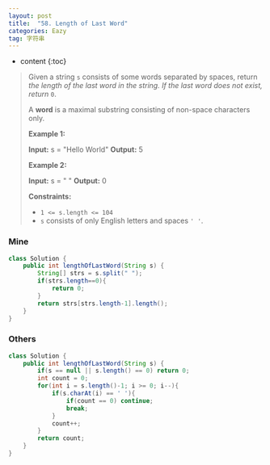 ```yaml
---
layout: post
title:  "58. Length of Last Word"
categories: Eazy
tag: 字符串
---
```


* content
{:toc}

>Given a string `s` consists of some words separated by spaces, return _the length of the last word in the string. If the last word does not exist, return_ `0`.
>
>A **word** is a maximal substring consisting of non-space characters only.
>
>**Example 1:**
>
>**Input:** s = "Hello World"
>**Output:** 5
>
>**Example 2:**
>
>**Input:** s = " "
>**Output:** 0
>
>**Constraints:**
>
>*   `1 <= s.length <= 104`
>*   `s` consists of only English letters and spaces `' '`.

### Mine

~~~java
class Solution {
    public int lengthOfLastWord(String s) {
        String[] strs = s.split(" ");
        if(strs.length==0){
            return 0;
        }
        return strs[strs.length-1].length();
    }
}
~~~



### Others

~~~java
class Solution {
    public int lengthOfLastWord(String s) {
        if(s == null || s.length() == 0) return 0;
        int count = 0;
        for(int i = s.length()-1; i >= 0; i--){
            if(s.charAt(i) == ' '){
                if(count == 0) continue;
                break;
            }
            count++;
        }
        return count;        
    }
}
~~~

